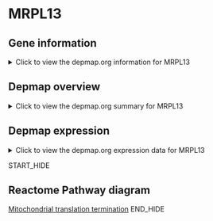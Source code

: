 <h1>MRPL13</h1>

<h2>Gene information</h2>
<details>
  <summary>Click to view the depmap.org information for MRPL13</summary>
  <iframe src="https://depmap.org/portal/gene/MRPL13?tab=about" style="border:none;width:100%;height:800px"></iframe>
</details>

<h2>Depmap overview</h2>
<details>
  <summary>Click to view the depmap.org summary for MRPL13</summary>
  <iframe src="https://depmap.org/portal/gene/MRPL13?tab=overview" style="border:none;width:100%;height:800px"></iframe>
</details>

<h2>Depmap expression</h2>
<details>
  <summary>Click to view the depmap.org expression data for MRPL13</summary>
  <iframe src="https://depmap.org/portal/gene/MRPL13?tab=characterization" style="border:none;width:100%;height:800px"></iframe>
</details>


START_HIDE
<h2>Reactome Pathway diagram</h2>
<a href="https://reactome.org/PathwayBrowser/#/R-HSA-5419276">Mitochondrial translation termination</a>
END_HIDE


